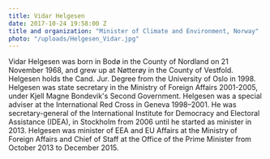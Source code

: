```yaml
---
title: Vidar Helgesen
date: 2017-10-24 19:58:00 Z
title and organization: "Minister of Climate and Environment, Norway"
photo: "/uploads/Helgesen_Vidar.jpg"
---
```

Vidar Helgesen was born in Bodø in the County of Nordland on 21 November 1968, and grew up at Nøtterøy in the County of Vestfold. Helgesen holds the Cand. Jur. Degree from the University of Oslo in 1998. Helgesen was state secretary in the Ministry of Foreign Affairs 2001-2005, under Kjell Magne Bondevik's Second Government. Helgesen was a special adviser at the International Red Cross in Geneva 1998–2001. He was secretary-general of the International Institute for Democracy and Electoral Assistance (IDEA), in Stockholm from 2006 until he started as minister in 2013. Helgesen was minister of EEA and EU Affairs at the Ministry of Foreign Affairs and Chief of Staff at the Office of the Prime Minister from October 2013 to December 2015.
